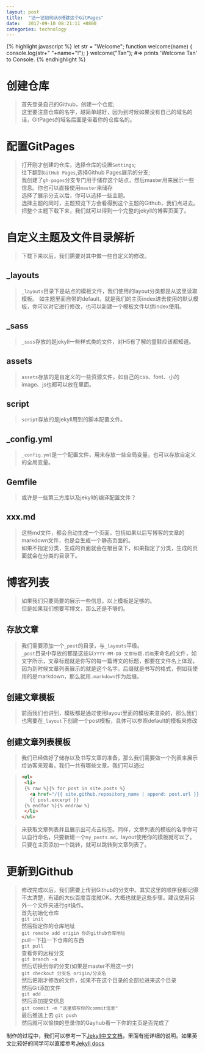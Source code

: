 ```yaml
---
layout: post
title:  "记一记如何从0搭建这个GitPages"
date:   2017-09-10 08:21:11 +0800
categories: technology
---
```

{% highlight javascript %}
let str = "Welcome";
function welcome(name)
{
	console.log(str+" "+name+"!");
}
welcome("Tan");
#=> prints 'Welcome Tan' to Console.
{% endhighlight %}

# 创建仓库

>首先登录自己的Github，创建一个仓库;  
这里要注意仓库的名字，越简单越好，因为到时候如果没有自己的域名的话，GitPages的域名后面是带着你的仓库名的。  

# 配置GitPages

>打开刚才创建的仓库，选择仓库的设置`Settings`;  
往下翻到`GitHub Pages`,选择Github Pages展示的分支;  
我创建了`gh-pages`分支专门用于储存这个站点，然后master用来展示一些信息。你也可以直接使用`master`来储存  
选择了展示分支以后，你可以选择一些主题。  
选择主题的同时，主题预览下方会看得到这个主题的Github，我们点进去。  
把整个主题下载下来，我们就可以得到一个完整的jekyll的博客页面了。

# 自定义主题及文件目录解析

>下载下来以后，我们需要对其中做一些自定义的修改。  
## _layouts
>`_layouts`目录下是站点的模板文件，我们使用的layout分类都是从这里读取模板。  如主题里面自带的default，就是我们的主页index进去使用的默认模板，你可以对它进行修改，也可以新建一个模板文件以供index使用。  
## _sass
>`_sass`存放的是jekyll一些样式类的文件，对H5有了解的童鞋应该都知道。  
## assets
>`assets`存放的是自定义的一些资源文件，如自己的css、font、小的image、js也都可以放在里面。  
## script
>`script`存放的是jekyll用到的脚本配置文件。
## _config.yml 
>`_config.yml`是一个配置文件，用来存放一些全局变量，也可以存放自定义的全局变量。  
## Gemfile
>或许是一些第三方库以及jekyll的编译配置文件？
## xxx.md
>这些md文件，都会自动生成一个页面，包括如果以后写博客的文章的markdown文件，也是会生成一个静态页面的。  
>如果不指定分类，生成的页面就会在根目录下，如果指定了分类，生成的页面就会在分类的目录下。

# 博客列表

>如果我们只要简要的展示一些信息，以上模板是足够的。  
但是如果我们想要写博文，那么还是不够的。  
## 存放文章
>我们需要添加一个`_post`的目录，与`_layouts`平级。  
`_post`目录中存放的都是这些以`YYYY-MM-DD-文章标题.后缀`来命名的文件，如文字所示，文章标题就是你写的每一篇博文的标题，都要在文件名上体现，因为到时候文章列表展示的就是这个名字。后缀就是书写的格式，例如我使用的是markdown，那么就用`.markdown`作为后缀。  
## 创建文章模板
>前面我们也讲到，模板都是通过使用layout里面的模板来渲染的，那么我们也需要在`_layout`下创建一个post模板，具体可以参照default的模板来修改
## 创建文章列表模板
>我们已经做好了储存以及书写文章的准备，那么我们需要做一个列表来展示给访客来观看，我们一共有哪些文章。我们可以通过

>```html
><ul>
>  <li>
>  {% raw %}{% for post in site.posts %}
>    <a href="/{{ site.github.repository_name | append: post.url }}">{{ post.title }}</a>
>    {{ post.excerpt }}
>  {% endfor %}{% endraw %}
>  </li>
></ul>
>```

>来获取文章列表并且展示出可点击标签。同样，文章列表的模板的名字你可以自行命名，只要新建一个`my_posts.md`，layout使用你的模板就可以了。只要在主页添加一个跳转，就可以跳转到文章列表了。  

# 更新到Github
>修改完成以后，我们需要上传到Github的分支中。其实这里的顺序我都记得不太清楚，有错的大伙百度百度就OK。大概也就是这些步骤。建议使用另外一个文件夹进行git操作。  
>首先初始化仓库  
>```git init```  
>然后指定你的仓库地址  
>```git remote add origin 你的github仓库地址```  
>pull一下拉一下仓库的东西  
>```git pull```  
>查看你的远程分支  
>```git branch -a```  
>然后切换到你的分支(如果是master不用这一步)  
>```git checkout 分支名 origin/分支名```  
>然后把刚才修改的文件，如果不在这个目录的全部拉进来这个目录  
>然后Git添加文件  
>```git add .```  
>然后添加提交信息  
>```git commit -m "这里填写你的commit信息"```  
>最后推送上去
>```git push```  
然后就可以愉快的登录你的Gayhub看一下你的主页是否完成了

制作的过程中，我们可以参考一下[Jekyll中文文档][jekyllcn-docs]，里面有挺详细的说明。如果英文比较好的同学可以直接参考[Jekyll docs][jekyll-docs]

[jekyll-docs]: https://jekyllrb.com/docs/home
[jekyllcn-docs]: http://jekyll.com.cn/